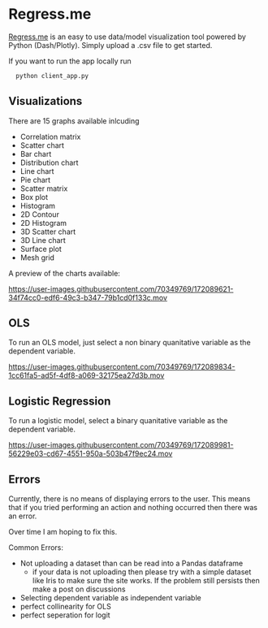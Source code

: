# Regress.me

[Regress.me](https://regress.me) is an easy to use data/model visualization tool powered by Python (Dash/Plotly). Simply upload a .csv file to get started. 

If you want to run the app locally run 

```python
  python client_app.py
```

## Visualizations 

There are 15 graphs available inlcuding
- Correlation matrix
- Scatter chart
- Bar chart
- Distribution chart
- Line chart
- Pie chart
- Scatter matrix
- Box plot
- Histogram
- 2D Contour
- 2D Histogram
- 3D Scatter chart
- 3D Line chart
- Surface plot
- Mesh grid

A preview of the charts available:

https://user-images.githubusercontent.com/70349769/172089621-34f74cc0-edf6-49c3-b347-79b1cd0f133c.mov



## OLS

To run an OLS model, just select a non binary quanitative variable as the dependent variable.



https://user-images.githubusercontent.com/70349769/172089834-1cc61fa5-ad5f-4df8-a069-32175ea27d3b.mov



## Logistic Regression

To run a logistic model, select a binary quanitative variable as the dependent variable. 



https://user-images.githubusercontent.com/70349769/172089981-56229e03-cd67-4551-950a-503b47f9ec24.mov



## Errors

Currently, there is no means of displaying errors to the user. This means that if you tried performing an action and nothing occurred then there was an error. 

Over time I am hoping to fix this. 

Common Errors:
- Not uploading a dataset than can be read into a Pandas dataframe
  - if your data is not uploading then please try with a simple dataset like Iris to make sure the site works. If the problem still persists then make a post on discussions
- Selecting dependent variable as independent variable
- perfect collinearity for OLS
- perfect seperation for logit
